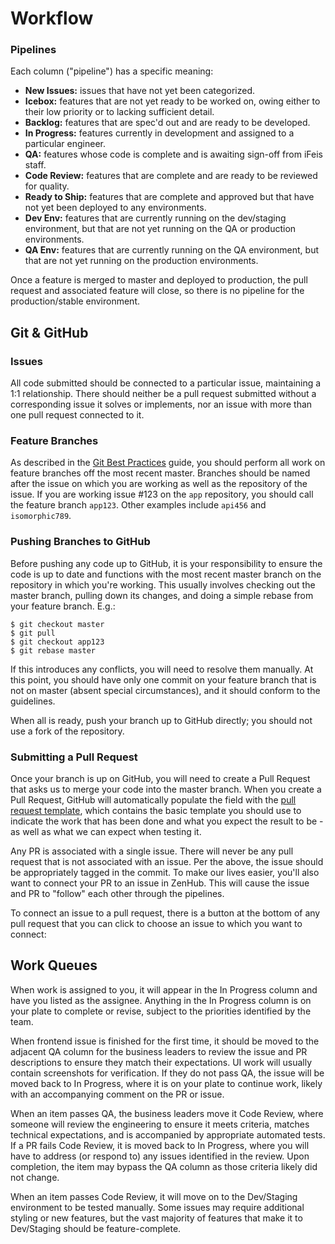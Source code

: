 # Workflow


### Pipelines

Each column ("pipeline") has a specific meaning:

- **New Issues:** issues that have not yet been categorized.
- **Icebox:** features that are not yet ready to be worked on, owing either to their low priority or
  to lacking sufficient detail.
- **Backlog:** features that are spec'd out and are ready to be developed.
- **In Progress:** features currently in development and assigned to a particular engineer.
- **QA:** features whose code is complete and is awaiting sign-off from iFeis staff.
- **Code Review:** features that are complete and are ready to be reviewed for quality.
- **Ready to Ship:** features that are complete and approved but that have not yet been deployed to
  any environments.
- **Dev Env:** features that are currently running on the dev/staging environment, but that are not
  yet running on the QA or production environments.
- **QA Env:** features that are currently running on the QA environment, but that are not yet
  running on the production environments.

Once a feature is merged to master and deployed to production, the pull request and associated
feature will close, so there is no pipeline for the production/stable environment.

## Git & GitHub

### Issues

All code submitted should be connected to a particular issue, maintaining a 1:1 relationship. There
should neither be a pull request submitted without a corresponding issue it solves or implements,
nor an issue with more than one pull request connected to it.

### Feature Branches

As described in the [Git Best Practices](./git-best-practices.md) guide, you should perform all work
on feature branches off the most recent master. Branches should be named after the issue on
which you are working as well as the repository of the issue. If you are working issue #123 on the
`app` repository, you should call the feature branch `app123`. Other examples include `api456` and
`isomorphic789`.

### Pushing Branches to GitHub

Before pushing any code up to GitHub, it is your responsibility to ensure the code is up to date and
functions with the most recent master branch on the repository in which you're working. This usually
involves checking out the master branch, pulling down its changes, and doing a simple rebase from
your feature branch. E.g.:

```
$ git checkout master
$ git pull
$ git checkout app123
$ git rebase master
```

If this introduces any conflicts, you will need to resolve them manually. At this point, you should
have only one commit on your feature branch that is not on master (absent special circumstances),
and it should conform to the guidelines.

When all is ready, push your branch up to GitHub directly; you should not use a fork of the
repository.

### Submitting a Pull Request

Once your branch is up on GitHub, you will need to create a Pull Request that asks us to merge your
code into the master branch. When you create a Pull Request, GitHub will automatically populate the
field with the [pull request template](../.github/PULL_REQUEST_TEMPLATE.md), which contains the
basic template you should use to indicate the work that has been done and what you expect the result
to be - as well as what we can expect when testing it.

Any PR is associated with a single issue. There will never be any pull request that is not
associated with an issue. Per the above, the issue should be appropriately tagged in the commit. To
make our lives easier, you'll also want to connect your PR to an issue in ZenHub. This will cause
the issue and PR to "follow" each other through the pipelines.

To connect an issue to a pull request, there is a button at the bottom of any pull request that you
can click to choose an issue to which you want to connect:


## Work Queues

When work is assigned to you, it will appear in the In Progress column and have you listed as the
assignee. Anything in the In Progress column is on your plate to complete or revise, subject to the
priorities identified by the team.

When frontend issue is finished for the first time, it should be moved to the adjacent QA column for
the business leaders to review the issue and PR descriptions to ensure they match their
expectations. UI work will usually contain screenshots for verification. If they do not pass QA, the
issue will be moved back to In Progress, where it is on your plate to continue work, likely with an
accompanying comment on the PR or issue.

When an item passes QA, the business leaders move it Code Review, where someone will review the
engineering to ensure it meets criteria, matches technical expectations, and is accompanied by
appropriate automated tests. If a PR fails Code Review, it is moved back to In Progress, where you
will have to address (or respond to) any issues identified in the review. Upon completion, the item
may bypass the QA column as those criteria likely did not change.

When an item passes Code Review, it will move on to the Dev/Staging environment to be tested
manually. Some issues may require additional styling or new features, but the vast majority of
features that make it to Dev/Staging should be feature-complete.

